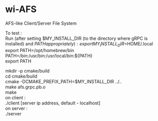 # wi-AFS
AFS-like Client/Server File System

To test :   
  Run (after setting $MY_INSTALL_DIR (to the directory where gRPC is installed) and $PATH appropriately):  
export MY_INSTALL_DIR=$HOME/.local
export PATH=/opt/homebrew/bin  
PATH=/bin:/usr/bin:/usr/local/bin:${PATH}                     
export PATH     
      
mkdir -p cmake/build  
      cd cmake/build  
      cmake -DCMAKE_PREFIX_PATH=$MY_INSTALL_DIR ../..  
      make afs.grpc.pb.o  
      make  
  on client :    
    ./client [server ip address, default - localhost]   
	on server :   
	./server
